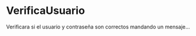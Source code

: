 VerificaUsuario
===============

Verificara si el usuario y contraseña son correctos mandando un mensaje...

